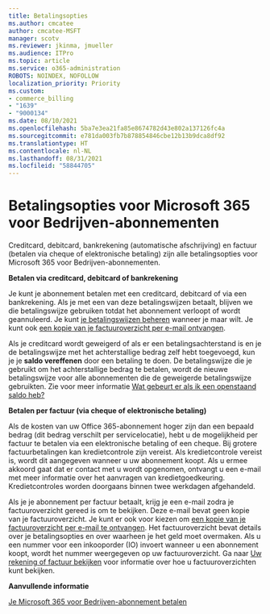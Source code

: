 ```yaml
---
title: Betalingsopties
ms.author: cmcatee
author: cmcatee-MSFT
manager: scotv
ms.reviewer: jkinma, jmueller
ms.audience: ITPro
ms.topic: article
ms.service: o365-administration
ROBOTS: NOINDEX, NOFOLLOW
localization_priority: Priority
ms.custom:
- commerce_billing
- "1639"
- "9000134"
ms.date: 08/10/2021
ms.openlocfilehash: 5ba7e3ea21fa85e8674782d43e802a137126fc4a
ms.sourcegitcommit: e781da003fb7b878854846cbe12b13b9dca8df92
ms.translationtype: HT
ms.contentlocale: nl-NL
ms.lasthandoff: 08/31/2021
ms.locfileid: "58844705"
---
```

# <a name="payment-options-for-microsoft-365-for-business-subscriptions"></a>Betalingsopties voor Microsoft 365 voor Bedrijven-abonnementen
  
Creditcard, debitcard, bankrekening (automatische afschrijving) en factuur (betalen via cheque of elektronische betaling) zijn alle betalingsopties voor Microsoft 365 voor Bedrijven-abonnementen.
  
**Betalen via creditcard, debitcard of bankrekening**
  
Je kunt je abonnement betalen met een creditcard, debitcard of via een bankrekening. Als je met een van deze betalingswijzen betaalt, blijven we die betalingswijze gebruiken totdat het abonnement verloopt of wordt geannuleerd. Je kunt [je betalingswijzen beheren](https://docs.microsoft.com/microsoft-365/commerce/billing-and-payments/manage-payment-methods) wanneer je maar wilt. Je kunt ook [een kopie van je factuuroverzicht per e-mail ontvangen](https://docs.microsoft.com/microsoft-365/commerce/billing-and-payments/view-your-bill-or-invoice#receive-a-copy-of-your-billing-statement-in-email).

Als je creditcard wordt geweigerd of als er een betalingsachterstand is en je de betalingswijze met het achterstallige bedrag zelf hebt toegevoegd, kun je je **saldo vereffenen** door een betaling te doen. De betalingswijze die je gebruikt om het achterstallige bedrag te betalen, wordt de nieuwe betalingswijze voor alle abonnementen die de geweigerde betalingswijze gebruikten. Zie voor meer informatie [Wat gebeurt er als ik een openstaand saldo heb?](https://docs.microsoft.com/microsoft-365/commerce/billing-and-payments/pay-for-your-subscription#what-if-i-have-an-outstanding-balance)

**Betalen per factuur (via cheque of elektronische betaling)**
  
Als de kosten van uw Office 365-abonnement hoger zijn dan een bepaald bedrag (dit bedrag verschilt per servicelocatie), hebt u de mogelijkheid per factuur te betalen via een elektronische betaling of een cheque. Bij grotere factuurbetalingen kan kredietcontrole zijn vereist. Als kredietcontrole vereist is, wordt dit aangegeven wanneer u uw abonnement koopt. Als u ermee akkoord gaat dat er contact met u wordt opgenomen, ontvangt u een e-mail met meer informatie over het aanvragen van kredietgoedkeuring. Kredietcontroles worden doorgaans binnen twee werkdagen afgehandeld.

Als je je abonnement per factuur betaalt, krijg je een e-mail zodra je factuuroverzicht gereed is om te bekijken. Deze e-mail bevat geen kopie van je factuuroverzicht. Je kunt er ook voor kiezen om [een kopie van je factuuroverzicht per e-mail te ontvangen](https://docs.microsoft.com/microsoft-365/commerce/billing-and-payments/view-your-bill-or-invoice#receive-a-copy-of-your-billing-statement-in-email). Het factuuroverzicht bevat details over je betalingsopties en over waarheen je het geld moet overmaken. Als u een nummer voor een inkooporder (IO) invoert wanneer u een abonnement koopt, wordt het nummer weergegeven op uw factuuroverzicht. Ga naar [Uw rekening of factuur bekijken](https://docs.microsoft.com/microsoft-365/commerce/billing-and-payments/view-your-bill-or-invoice) voor informatie over hoe u factuuroverzichten kunt bekijken.
  
**Aanvullende informatie**
  
[Je Microsoft 365 voor Bedrijven-abonnement betalen](https://docs.microsoft.com/microsoft-365/commerce/billing-and-payments/pay-for-your-subscription)